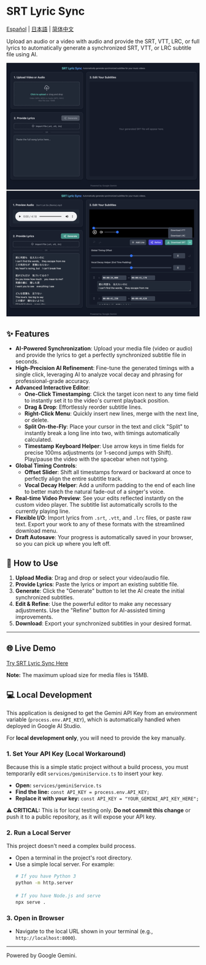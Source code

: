 # SRT Lyric Sync

[Español](./README.es.md) | [日本語](./README.ja.md) | [简体中文](./README.zh-CN.md)

Upload an audio or a video with audio and provide the SRT, VTT, LRC, or full lyrics to automatically generate a synchronized SRT, VTT, or LRC subtitle file using AI.

![SRT Lyric Sync - Main Interface](https://raw.githubusercontent.com/atommy1966/SRT-Lyric-Sync-assets/main/2025-09-12%2014.48.26.png)
![SRT Lyric Sync - Editor View](https://raw.githubusercontent.com/atommy1966/SRT-Lyric-Sync-assets/main/2025-09-12%2014.50.11.png)

## ✨ Features

*   **AI-Powered Synchronization**: Upload your media file (video or audio) and provide the lyrics to get a perfectly synchronized subtitle file in seconds.
*   **High-Precision AI Refinement**: Fine-tune the generated timings with a single click, leveraging AI to analyze vocal decay and phrasing for professional-grade accuracy.
*   **Advanced Interactive Editor**:
    *   **One-Click Timestamping**: Click the target icon next to any time field to instantly set it to the video's current playback position.
    *   **Drag & Drop**: Effortlessly reorder subtitle lines.
    *   **Right-Click Menu**: Quickly insert new lines, merge with the next line, or delete.
    *   **Split On-the-Fly**: Place your cursor in the text and click "Split" to instantly break a long line into two, with timings automatically calculated.
    *   **Timestamp Keyboard Helper**: Use arrow keys in time fields for precise 100ms adjustments (or 1-second jumps with Shift). Play/pause the video with the spacebar when not typing.
*   **Global Timing Controls**:
    *   **Offset Slider**: Shift all timestamps forward or backward at once to perfectly align the entire subtitle track.
    *   **Vocal Decay Helper**: Add a uniform padding to the end of each line to better match the natural fade-out of a singer's voice.
*   **Real-time Video Preview**: See your edits reflected instantly on the custom video player. The subtitle list automatically scrolls to the currently playing line.
*   **Flexible I/O**: Import lyrics from `.srt`, `.vtt`, and `.lrc` files, or paste raw text. Export your work to any of these formats with the streamlined download menu.
*   **Draft Autosave**: Your progress is automatically saved in your browser, so you can pick up where you left off.

## 🚀 How to Use

1.  **Upload Media**: Drag and drop or select your video/audio file.
2.  **Provide Lyrics**: Paste the lyrics or import an existing subtitle file.
3.  **Generate**: Click the "Generate" button to let the AI create the initial synchronized subtitles.
4.  **Edit & Refine**: Use the powerful editor to make any necessary adjustments. Use the "Refine" button for AI-assisted timing improvements.
5.  **Download**: Export your synchronized subtitles in your desired format.

---

## 🌐 Live Demo

[Try SRT Lyric Sync Here](https://srt-lyric-sync-ver-1-3-3-369376059789.us-west1.run.app/)

**Note:** The maximum upload size for media files is 15MB.

## 💻 Local Development

This application is designed to get the Gemini API Key from an environment variable (`process.env.API_KEY`), which is automatically handled when deployed in Google AI Studio.

For **local development only**, you will need to provide the key manually.

### 1. Set Your API Key (Local Workaround)
Because this is a simple static project without a build process, you must temporarily edit `services/geminiService.ts` to insert your key.

- **Open:** `services/geminiService.ts`
- **Find the line:** `const API_KEY = process.env.API_KEY;`
- **Replace it with your key:** `const API_KEY = "YOUR_GEMINI_API_KEY_HERE";`

⚠️ **CRITICAL:** This is for local testing only. **Do not commit this change** or push it to a public repository, as it will expose your API key.

### 2. Run a Local Server
This project doesn't need a complex build process.
- Open a terminal in the project's root directory.
- Use a simple local server. For example:
  ```bash
  # If you have Python 3
  python -m http.server

  # If you have Node.js and serve
  npx serve .
  ```

### 3. Open in Browser
- Navigate to the local URL shown in your terminal (e.g., `http://localhost:8000`).

---

Powered by Google Gemini.
